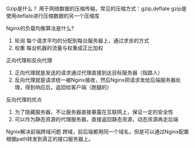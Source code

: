 Gzip是什么？
用于网络数据的压缩传输，常见的压缩方式：gzip,deflate
gzip是使用deflate进行压缩数据的另一个压缩库

Nginx的负载均衡算法是什么?


1. 轮询
每个请求平均的分配到每台服务器上，通过求余的方式
2. 权重
每台机器的流量与权重成正比加权

正向代理和反向代理
1. 正向代理就是发送的请求通过代理直接到达目标服务器（指路人）
2. 反向代理就是请求统一被Nginx接收，然后Nginx把请求发给后端服务器处理，得到响应后，返回给客户端（跑腿的）

反向代理的优点
1. 为了隐藏服务器，不让服务器直接暴露在互联网上，保证一定的安全性
2. 可以作为静态资源的代理服务器，直接返回静态资源，动态资源再走后端

Ngnix解决前端跨域问题
跨域，前后端都用同一个域名，但是可以通过Nginx配置根据path转发到真正的接口服务器上。



